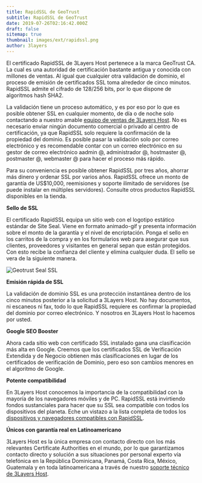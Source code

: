 ```yaml
---
title: RapidSSL de GeoTrust
subtitle: RapidSSL de GeoTrust
date: 2019-07-26T02:16:42.000Z
draft: false
sitemap: true
thumbnail: images/ext/rapidssl.png
author: 3layers
---
```


El certificado RapidSSL de 3Layers Host pertenece a la marca GeoTrust CA. La cual es una autoridad de certificación bastante antigua y conocida con millones de ventas. Al igual que cualquier otra validación de dominio, el proceso de emisión de certificados SSL toma alrededor de cinco minutos. RapidSSL admite el cifrado de 128/256 bits, por lo que dispone de algoritmos hash SHA2.

La validación tiene un proceso automático, y es por eso por lo que es posible obtener SSL en cualquier momento, de día o de noche solo contactando a nuestro amable [equipo de ventas de 3Layers Host](https://3layers.host/contact/). No es necesario enviar ningún documento comercial o privado al centro de certificación, ya que RapidSSL solo requiere la confirmación de la propiedad del dominio. Es posible pasar la validación solo por correo electrónico y es recomendable contar con un correo electrónico en su gestor de correo electrónico aadmin @, administrador @, hostmaster @, postmaster @, webmaster @ para hacer el proceso más rápido.

Para su conveniencia es posible obtener RapidSSL por tres años, ahorrar más dinero y ordenar SSL por varios años. RapidSSL ofrece un monto de garantía de US$10,000, reemisiones y soporte ilimitado de servidores (se puede instalar en múltiples servidores). Consulte otros productos RapidSSL disponibles en la tienda.

**Sello de SSL**

El certificado RapidSSL equipa un sitio web con el logotipo estático estándar de Site Seal. Viene en formato animado-gif y presenta información sobre el monto de la garantía y el nivel de encriptación. Ponga el sello en los carritos de la compra y en los formularios web para asegurar que sus clientes, proveedores y visitantes en general sepan que están protegidos. Con esto recibe la confianza del cliente y elimina cualquier duda. El sello se vera de la siguiente manera.

![Geotrust Seal SSL](/images/ext/rapidssl_ssl_certificate.gif)

**Emisión rápida de SSL**

La validación de dominio SSL es una protección instantánea dentro de los cinco minutos posterior a la solicitud a 3Layers Host. No hay documentos, ni escaneos ni fax, todo lo que RapidSSL requiere es confirmar la propiedad del dominio por correo electrónico. Y nosotros en 3Layers Host lo hacemos por usted.

**Google SEO Booster**

Ahora cada sitio web con certificado SSL instalado gana una clasificación más alta en Google. Creemos que los certificados SSL de Verificación Extendida y de Negocio obtienen más clasificaciones en lugar de los certificados de verificación de Dominio, pero eso son cambios menores en el algoritmo de Google.

**Potente compatibilidad**

En 3Layers Host conocemos la importancia de la compatibilidad con la mayoría de los navegadores móviles y de PC. RapidSSL está invirtiendo fondos sustanciales para hacer que su SSL sea compatible con todos los dispositivos del planeta. Eche un vistazo a la lista completa de todos los [dispositivos y navegadores compatibles con RapidSSL](https://3layers.host/blog/compatibilidad-de-dispositivos-con-ssl/).

**Únicos con garantía real en Latinoamericano**

3Layers Host es la única empresa con contacto directo con los más relevantes Certificate Authorities en el mundo, por lo que garantizamos contacto directo y solución a sus situaciones por personal experto vía telefónica en la República Dominicana, Panamá, Costa Rica, México, Guatemala y en toda latinoamericana a través de nuestro [soporte técnico de 3Layers Host](https://3layers.host/contact/).